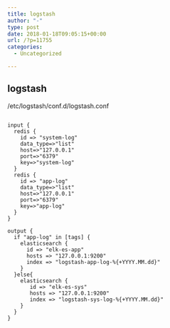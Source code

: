 ```yaml
---
title: logstash
author: "-"
type: post
date: 2018-01-18T09:05:15+00:00
url: /?p=11755
categories:
  - Uncategorized

---
```

## logstash
/etc/logstash/conf.d/logstash.conf

```bash/usr/share/logstash/bin/logstash --path.settings=/root/tmp/logstash/

input {
  redis {
    id => "system-log"
    data_type=>"list"
    host=>"127.0.0.1"
    port=>"6379"
    key=>"system-log"
  }
  redis {
    id => "app-log"
    data_type=>"list"
    host=>"127.0.0.1"
    port=>"6379"
    key=>"app-log"
  }
}

output {
  if "app-log" in [tags] {
    elasticsearch {
      id => "elk-es-app"
      hosts => "127.0.0.1:9200"
      index => "logstash-app-log-%{+YYYY.MM.dd}"
    }
  }else{
    elasticsearch {
       id => "elk-es-sys"
       hosts => "127.0.0.1:9200"
       index => "logstash-sys-log-%{+YYYY.MM.dd}"
    }
  }
}
```